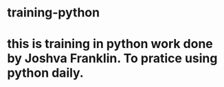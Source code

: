 # training-python

# this is training in python work done by Joshva Franklin. To pratice using python daily.
